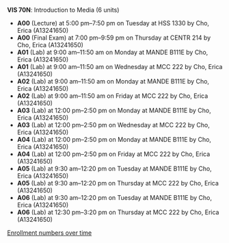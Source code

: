 **VIS 70N**: Introduction to Media (6 units)

- **A00** (Lecture) at 5:00 pm–7:50 pm on Tuesday at HSS 1330 by Cho, Erica (A13241650)
- **A00** (Final Exam) at 7:00 pm–9:59 pm on Thursday at CENTR 214 by Cho, Erica (A13241650)
- **A01** (Lab) at 9:00 am–11:50 am on Monday at MANDE B111E by Cho, Erica (A13241650)
- **A01** (Lab) at 9:00 am–11:50 am on Wednesday at MCC 222 by Cho, Erica (A13241650)
- **A02** (Lab) at 9:00 am–11:50 am on Monday at MANDE B111E by Cho, Erica (A13241650)
- **A02** (Lab) at 9:00 am–11:50 am on Friday at MCC 222 by Cho, Erica (A13241650)
- **A03** (Lab) at 12:00 pm–2:50 pm on Monday at MANDE B111E by Cho, Erica (A13241650)
- **A03** (Lab) at 12:00 pm–2:50 pm on Wednesday at MCC 222 by Cho, Erica (A13241650)
- **A04** (Lab) at 12:00 pm–2:50 pm on Monday at MANDE B111E by Cho, Erica (A13241650)
- **A04** (Lab) at 12:00 pm–2:50 pm on Friday at MCC 222 by Cho, Erica (A13241650)
- **A05** (Lab) at 9:30 am–12:20 pm on Tuesday at MANDE B111E by Cho, Erica (A13241650)
- **A05** (Lab) at 9:30 am–12:20 pm on Thursday at MCC 222 by Cho, Erica (A13241650)
- **A06** (Lab) at 9:30 am–12:20 pm on Tuesday at MANDE B111E by Cho, Erica (A13241650)
- **A06** (Lab) at 12:30 pm–3:20 pm on Thursday at MCC 222 by Cho, Erica (A13241650)

[Enrollment numbers over time](./VIS70N.tsv)
